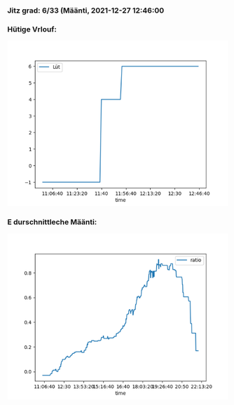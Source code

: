 ### Jitz grad: 6/33 (Määnti, 2021-12-27 12:46:00

### Hütige Vrlouf:
![Graph](Today.png)

### E durschnittleche Määnti:
![Graph](Määnti.png)
